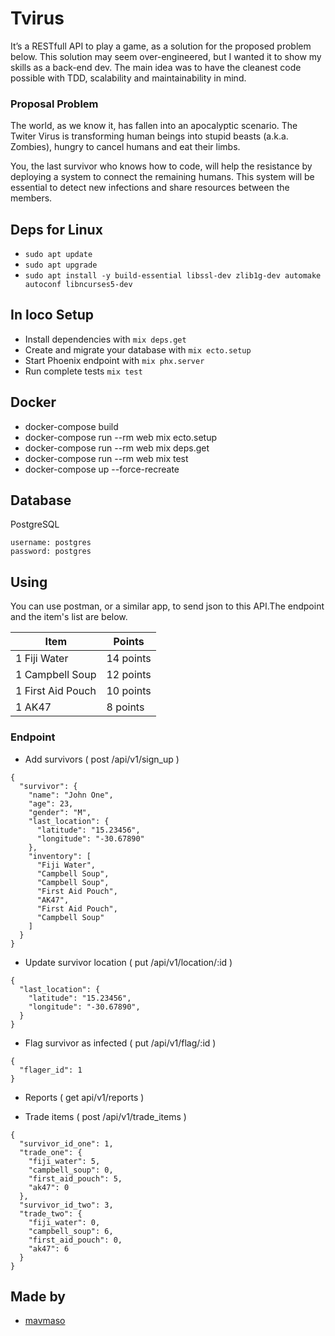 # Tvirus
 
It’s a RESTfull API to play a game, as a solution for the proposed problem below. This solution may seem over-engineered, but I wanted it to show my skills as a back-end dev. The main idea was to have the cleanest code possible with TDD, scalability and maintainability in mind.

### Proposal Problem

  The world, as we know it, has fallen into an apocalyptic scenario. The Twiter Virus is transforming human beings into stupid beasts (a.k.a. Zombies), hungry to cancel humans and eat their limbs.

  You, the last survivor who knows how to code, will help the resistance by deploying a system to connect the remaining humans. This system will be essential to detect new infections and share resources between the members.

## Deps for Linux

- `sudo apt update`
- `sudo apt upgrade`
- `sudo apt install -y build-essential libssl-dev zlib1g-dev automake autoconf libncurses5-dev`

## In loco Setup

- Install dependencies with `mix deps.get`
- Create and migrate your database with `mix ecto.setup`
- Start Phoenix endpoint with `mix phx.server`
- Run complete tests `mix test`

## Docker
- docker-compose build
- docker-compose run --rm web mix ecto.setup
- docker-compose run --rm web mix deps.get
- docker-compose run --rm web mix test
- docker-compose up --force-recreate

## Database
  PostgreSQL
  ```
  username: postgres
  password: postgres
  ```

## Using

 You can use postman, or a similar app, to send json to this API.The endpoint and the item's list are below.

  | Item              | Points    |
  |-------------------|-----------|
  | 1 Fiji Water      | 14 points |
  | 1 Campbell Soup   | 12 points |
  | 1 First Aid Pouch | 10 points |
  | 1 AK47            |  8 points |

### Endpoint

 - Add survivors ( post /api/v1/sign_up )
  ```
  {
    "survivor": {
      "name": "John One",
      "age": 23,
      "gender": "M",
      "last_location": {
        "latitude": "15.23456",
        "longitude": "-30.67890"
      },
      "inventory": [
        "Fiji Water",
        "Campbell Soup",
        "Campbell Soup",
        "First Aid Pouch",
        "AK47",
        "First Aid Pouch",
        "Campbell Soup"
      ]
    }
  }
  ```

 - Update survivor location ( put /api/v1/location/:id )
  ```
  {
    "last_location": {
      "latitude": "15.23456",
      "longitude": "-30.67890",
    }
  }
  ```

 - Flag survivor as infected ( put /api/v1/flag/:id )
  ```
  {
    "flager_id": 1
  }
  ```

 - Reports ( get api/v1/reports )

 - Trade items ( post /api/v1/trade_items )
  ```
  {
    "survivor_id_one": 1,
    "trade_one": {
      "fiji_water": 5,
      "campbell_soup": 0,
      "first_aid_pouch": 5,
      "ak47": 0
    },
    "survivor_id_two": 3,
    "trade_two": {
      "fiji_water": 0,
      "campbell_soup": 6,
      "first_aid_pouch": 0,
      "ak47": 6
    }
  }
  ```

## Made by

 - [mavmaso](https://github.com/mavmaso)
